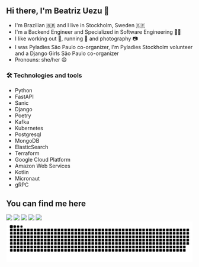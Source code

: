 ## Hi there, I'm Beatriz Uezu 👋

- I'm Brazilian 🇧🇷 and I live in Stockholm, Sweden 🇸🇪
- I'm a Backend Engineer and Specialized in Software Engineering 👩‍💻
- I like working out 💪, running 🏃 and photography 📷️
- I was Pyladies São Paulo co-organizer, I'm Pyladies Stockholm volunteer and a Django Girls São Paulo co-organizer
- Pronouns: she/her 😄



### 🛠 Technologies and tools

- Python
- FastAPI
- Sanic
- Django
- Poetry
- Kafka
- Kubernetes
- Postgresql
- MongoDB
- ElasticSearch
- Terraform
- Google Cloud Platform
- Amazon Web Services
- Kotlin
- Micronaut
- gRPC



## You can find me here

<div> 
  <a href = "mailto:beatriz.uezugmail.com"><img src="https://img.shields.io/badge/Gmail-D14836?style=for-the-badge&logo=gmail&logoColor=white" target="_blank"></a>
  <a href="https://www.linkedin.com/in/beatrizuezu" target="_blank"><img src="https://img.shields.io/badge/-LinkedIn-%230077B5?style=for-the-badge&logo=linkedin&logoColor=white" target="_blank"></a> 
  <a href="https://twitter.com/beatrizuezu" target="_blank"><img src="https://img.shields.io/badge/Twitter-1DA1F2?style=for-the-badge&logo=twitter&logoColor=white" target="_blank"></a> 
  <a href="https://medium.com/beatrizuezu" target="_blank"><img src="https://img.shields.io/badge/Medium-12100E?style=for-the-badge&logo=medium&logoColor=white" target="_blank"></a> 
  <a href="https://beatrizuezu.github.io/" target="_blank"><img src="https://img.shields.io/badge/website-000000?style=for-the-badge&logo=About.me&logoColor=white" target="_blank"></a> 
  </div>


<picture>
  <source media="(prefers-color-scheme: dark)" srcset="https://raw.githubusercontent.com/beatrizuezu/beatrizuezu/output/github-contribution-grid-snake-dark.svg">
  <source media="(prefers-color-scheme: light)" srcset="https://raw.githubusercontent.com/beatrizuezu/beatrizuezu/output/github-contribution-grid-snake.svg">
  <img alt="github contribution grid snake animation" src="https://raw.githubusercontent.com/beatrizuezu/beatrizuezu/output/github-contribution-grid-snake.svg">
</picture> 
